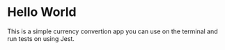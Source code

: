 <h1>Hello World</h1>
This is a simple currency convertion app you can use on the terminal and run tests on using Jest.